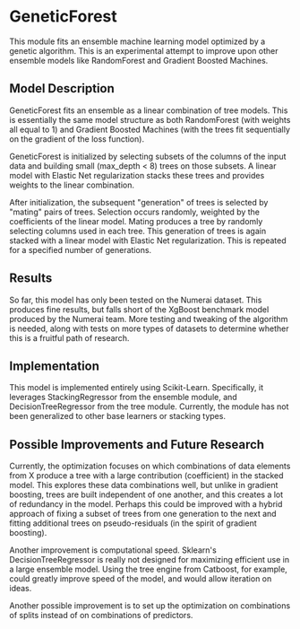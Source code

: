 # GeneticForest
This module fits an ensemble machine learning model optimized by a genetic algorithm.  This is an experimental attempt to improve upon other ensemble models like RandomForest and Gradient Boosted Machines.  
## Model Description
GeneticForest fits an ensemble as a linear combination of tree models.  This is essentially the same model structure as both RandomForest (with weights all equal to 1) and Gradient Boosted Machines (with the trees fit sequentially on the gradient of the loss function).  

GeneticForest is initialized by selecting subsets of the columns of the input data and building small (max_depth < 8) trees on those subsets.  A linear model with Elastic Net regularization stacks these trees and provides weights to the linear combination.

After initialization, the subsequent "generation" of trees is selected by "mating" pairs of trees.  Selection occurs randomly, weighted by the coefficients of the linear model.  Mating produces a tree by randomly selecting columns used in each tree.  This generation of trees is again stacked with a linear model with Elastic Net regularization.  This is repeated for a specified number of generations.

## Results
So far, this model has only been tested on the Numerai dataset.  This produces fine results, but falls short of the XgBoost benchmark model produced by the Numerai team.  More testing and tweaking of the algorithm is needed, along with tests on more types of datasets to determine whether this is a fruitful path of research. 

## Implementation
This model is implemented entirely using Scikit-Learn.  Specifically, it leverages StackingRegressor from the ensemble module, and DecisionTreeRegressor from the tree module.  Currently, the module has not been generalized to other base learners or stacking types. 

## Possible Improvements and Future Research
Currently, the optimization focuses on which combinations of data elements from X produce a tree with a large contribution (coefficient) in the stacked model.  This explores these data combinations well, but unlike in gradient boosting, trees are built independent of one another, and this creates a lot of redundancy in the model.  Perhaps this could be improved with a hybrid approach of fixing a subset of trees from one generation to the next and fitting additional trees on pseudo-residuals (in the spirit of gradient boosting). 

Another improvement is computational speed.  Sklearn's DecisionTreeRegressor is really not designed for maximizing efficient use in a large ensemble model.  Using the tree engine from Catboost, for example, could greatly improve speed of the model, and would allow iteration on ideas.

Another possible improvement is to set up the optimization on combinations of splits instead of on combinations of predictors.  


